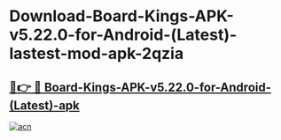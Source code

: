 # Download-Board-Kings-APK-v5.22.0-for-Android-(Latest)-lastest-mod-apk-2qzia

<h2><a href="https://apkcomod.com?title=Board-Kings-APK-v5.22.0-for-Android-(Latest)">🔗👉 🔴 Board-Kings-APK-v5.22.0-for-Android-(Latest)-apk </a></h2>

[![acn](https://github.com/user-attachments/assets/0f9c940e-d8b0-45ae-aac7-cd30a18b3e1c)](https://apkcomod.com?title=Board-Kings-APK-v5.22.0-for-Android-(Latest))
